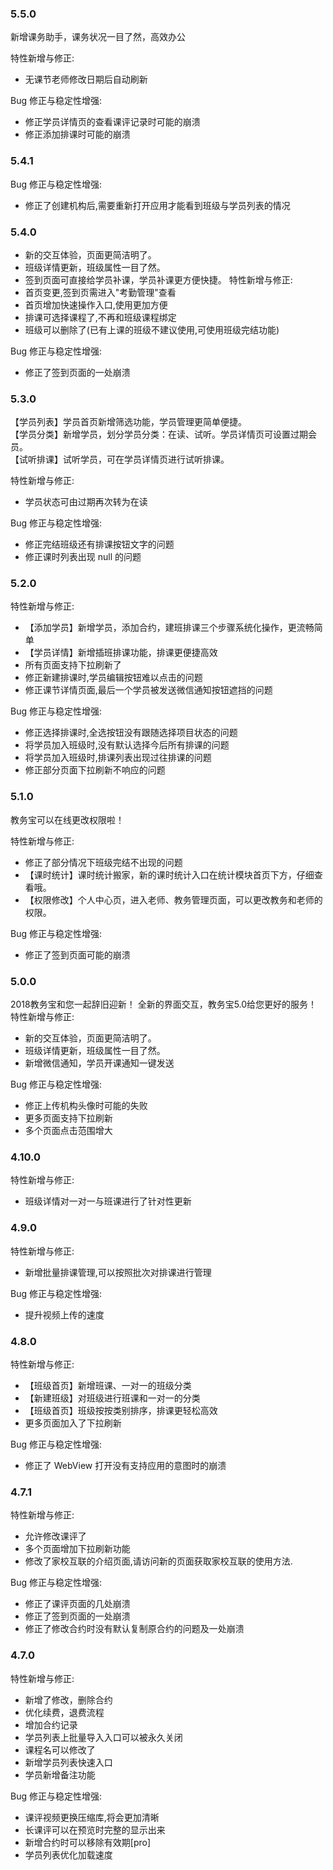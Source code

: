 ### 5.5.0
新增课务助手，课务状况一目了然，高效办公

特性新增与修正:
- 无课节老师修改日期后自动刷新

Bug 修正与稳定性增强:
- 修正学员详情页的查看课评记录时可能的崩溃
- 修正添加排课时可能的崩溃

### 5.4.1
Bug 修正与稳定性增强:
- 修正了创建机构后,需要重新打开应用才能看到班级与学员列表的情况

### 5.4.0
- 新的交互体验，页面更简洁明了。
- 班级详情更新，班级属性一目了然。
- 签到页面可直接给学员补课，学员补课更方便快捷。
特性新增与修正:
- 首页变更,签到页需进入"考勤管理"查看
- 首页增加快速操作入口,使用更加方便
- 排课可选择课程了,不再和班级课程绑定
- 班级可以删除了(已有上课的班级不建议使用,可使用班级完结功能)

Bug 修正与稳定性增强:
- 修正了签到页面的一处崩溃

### 5.3.0
【学员列表】学员首页新增筛选功能，学员管理更简单便捷。  
【学员分类】新增学员，划分学员分类：在读、试听。学员详情页可设置过期会员。  
【试听排课】试听学员，可在学员详情页进行试听排课。  

特性新增与修正:
- 学员状态可由过期再次转为在读

Bug 修正与稳定性增强:
- 修正完结班级还有排课按钮文字的问题
- 修正课时列表出现 null 的问题

### 5.2.0

特性新增与修正:
- 【添加学员】新增学员，添加合约，建班排课三个步骤系统化操作，更流畅简单
- 【学员详情】新增插班排课功能，排课更便捷高效
- 所有页面支持下拉刷新了
- 修正新建排课时,学员编辑按钮难以点击的问题
- 修正课节详情页面,最后一个学员被发送微信通知按钮遮挡的问题

Bug 修正与稳定性增强:
- 修正选择排课时,全选按钮没有跟随选择项目状态的问题
- 将学员加入班级时,没有默认选择今后所有排课的问题
- 将学员加入班级时,排课列表出现过往排课的问题
- 修正部分页面下拉刷新不响应的问题


### 5.1.0
教务宝可以在线更改权限啦！

特性新增与修正:
- 修正了部分情况下班级完结不出现的问题
- 【课时统计】课时统计搬家，新的课时统计入口在统计模块首页下方，仔细查看哦。
- 【权限修改】个人中心页，进入老师、教务管理页面，可以更改教务和老师的权限。

Bug 修正与稳定性增强:
- 修正了签到页面可能的崩溃

### 5.0.0
2018教务宝和您一起辞旧迎新！
全新的界面交互，教务宝5.0给您更好的服务！
特性新增与修正:
- 新的交互体验，页面更简洁明了。
- 班级详情更新，班级属性一目了然。
- 新增微信通知，学员开课通知一键发送

Bug 修正与稳定性增强:
- 修正上传机构头像时可能的失败
- 更多页面支持下拉刷新
- 多个页面点击范围增大

### 4.10.0
特性新增与修正:

- 班级详情对一对一与班课进行了针对性更新

###  4.9.0
特性新增与修正:
- 新增批量排课管理,可以按照批次对排课进行管理

Bug 修正与稳定性增强:
-  提升视频上传的速度

### 4.8.0
特性新增与修正:
- 【班级首页】新增班课、一对一的班级分类
- 【新建班级】对班级进行班课和一对一的分类
- 【班级首页】班级按按类别排序，排课更轻松高效
- 更多页面加入了下拉刷新

Bug 修正与稳定性增强:
- 修正了 WebView 打开没有支持应用的意图时的崩溃

### 4.7.1
特性新增与修正:


- 允许修改课评了
- 多个页面增加下拉刷新功能
- 修改了家校互联的介绍页面,请访问新的页面获取家校互联的使用方法.


Bug 修正与稳定性增强:


- 修正了课评页面的几处崩溃
- 修正了签到页面的一处崩溃
- 修正了修改合约时没有默认复制原合约的问题及一处崩溃

### 4.7.0

特性新增与修正:
- 新增了修改，删除合约
- 优化续费，退费流程
- 增加合约记录
- 学员列表上批量导入入口可以被永久关闭
- 课程名可以修改了
- 新增学员列表快速入口
- 学员新增备注功能


Bug 修正与稳定性增强:
- 课评视频更换压缩库,将会更加清晰
- 长课评可以在预览时完整的显示出来
- 新增合约时可以移除有效期[pro]
- 学员列表优化加载速度

 
